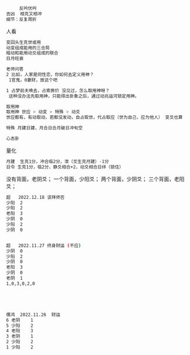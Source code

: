 

```sh
	 反吟伏吟
吉凶	相克又相冲
细节：反复周折

```



















人看

```sh
变回头生克世或用
动变组成能用的三合局
暗动和能用动爻组成的联合
日月旺衰
```







```sh
老师问答
2 比如，人家是同性恋，你如何去定义用神？
 1官鬼，0妻财，放这个吧

1 占梦前夫唤去，占索房价 没见过，怎么取用神呀？
 这种没办法先取用神，只能得出卦象之后，通过动兆运河锁定用神。

```







```sh
取用神
取用神 世应 > 动变	> 特殊 > 动爻
世应都有，有动取动，若都没发动，自占取世，代占取应（世为自己，应为他人） 变爻也算

特殊 月建日建，月合日合月破日冲旬空

心态卦


```



量化

```sh
月建	生克1分，冲合临2分，泄（爻生克月建）-1分
日令 生克1分，临2分，静爻相合+2，动爻相合日绊（锁住）
```





















没有背面，老阴爻；
一个背面，少阳爻；
两个背面，少阴爻；
三个背面，老阳爻；

```sh
超	2022.12.18 该拜师否
少阳	2
少阳	2
老阳	3
少阴	0
少阳	2
少阴	0


超	2022.11.27 终身财运 (不应)
少阴	0
少阳	2
少阴	0
老阳	3
少阴	0
老阴	1
1,0,3,0,2,0





儒鸿	2022.11.26	财运
6 老阴	1
5 少阳	2
4 老阳	3
3 老阴	1
2 少阳	2
1 少阳	2


```

